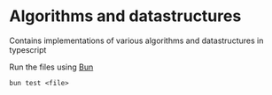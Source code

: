 # Algorithms and datastructures

Contains implementations of various algorithms and datastructures in typescript

Run the files using [Bun](https://bun.sh/)

```bun test <file>```
